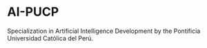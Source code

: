 # AI-PUCP
Specialization in Artificial Intelligence Development by the Pontificia Universidad Católica del Perú.
